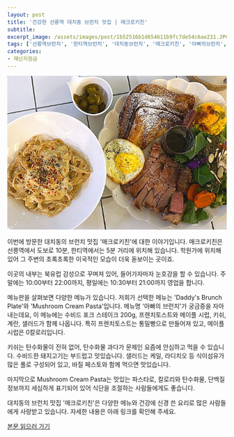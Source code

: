 ```yaml
---
layout: post
title: '건강한 선릉역 대치동 브런치 맛집 | 매크로키친'
subtitle: 
excerpt_image: /assets/images/post/1b52516b1d654611b9fc7de54c6ae231.JPG
tags: ['선릉역브런치', '한티역브런치', '대치동브런치', '매크로키친', '아빠의브런치', '머쉬룸크림파스타', '통밀파스타']
categories: 
- 재난지원금
---
```


![메인 이미지](/assets/images/post/1b52516b1d654611b9fc7de54c6ae231.JPG)

이번에 방문한 대치동의 브런치 맛집 '매크로키친'에 대한 이야기입니다. 매크로키친은 선릉역에서 도보로 10분, 한티역에서는 5분 거리에 위치해 있습니다. 학원가에 위치해 있어 그 주변의 초록초록한 이국적인 모습이 더욱 돋보이는 곳이죠. 

이곳의 내부는 북유럽 감성으로 꾸며져 있어, 들어가자마자 눈호강을 할 수 있습니다. 주말에는 10:00부터 22:00까지, 평일에는 10:30부터 21:00까지 영업을 합니다. 

메뉴판을 살펴보면 다양한 메뉴가 있습니다. 저희가 선택한 메뉴는 'Daddy's Brunch Plate'와 'Mushroom Cream Pasta'입니다. 메뉴명 '아빠의 브런치'가 궁금증을 자아내는데요, 이 메뉴에는 수비드 포크 스테이크 200g, 프렌치토스트와 메이플 시럽, 키쉬, 계란, 샐러드가 함께 나옵니다. 특히 프렌치토스트는 통밀빵으로 만들어져 있고, 메이플 시럽은 0칼로리입니다. 

키쉬는 탄수화물이 전혀 없어, 탄수화물 과다가 문제인 요즘에 안심하고 먹을 수 있습니다. 수비드한 돼지고기는 부드럽고 맛있습니다. 샐러드는 케일, 라디치오 등 식이섬유가 많은 풀로 구성되어 있고, 바질 페스토와 함께 먹으면 맛있습니다. 

마지막으로 Mushroom Cream Pasta는 맛있는 파스타로, 칼로리와 탄수화물, 단백질 정보까지 세심하게 표기되어 있어 식단을 조절하는 사람들에게도 좋습니다. 

대치동의 브런치 맛집 '매크로키친'은 다양한 메뉴와 건강에 신경 쓴 요리로 많은 사람들에게 사랑받고 있습니다. 자세한 내용은 아래 링크를 확인해 주세요.

[본문 읽으러 가기](https://m.blog.naver.com/ham_eaten_jellybear/223254592885)

